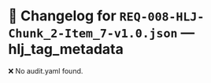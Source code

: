 # 📝 Changelog for `REQ-008-HLJ-Chunk_2-Item_7-v1.0.json` — **hlj_tag_metadata**

❌ No audit.yaml found.
